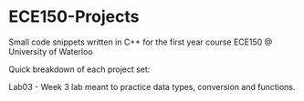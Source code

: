 # ECE150-Projects
Small code snippets written in C++ for the first year course ECE150 @ University of Waterloo

Quick breakdown of each project set:

Lab03 - Week 3 lab meant to practice data types, conversion and functions.

